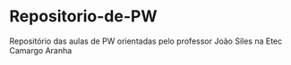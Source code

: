 # Repositorio-de-PW
Repositório das aulas de PW orientadas pelo professor João Siles na Etec Camargo Aranha
